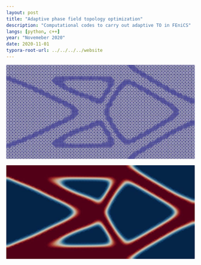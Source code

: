 ```yaml
---
layout: post
title: "Adaptive phase field topology optimization"
description: "Computational codes to carry out adaptive TO in FEniCS"
langs: [python, c++]
year: "Novemeber 2020"
date: 2020-11-01
typora-root-url: ../../../../website
---
```






![mesh](/assets/images/mesh.jpg)

![output](/assets/images/output.jpg)
